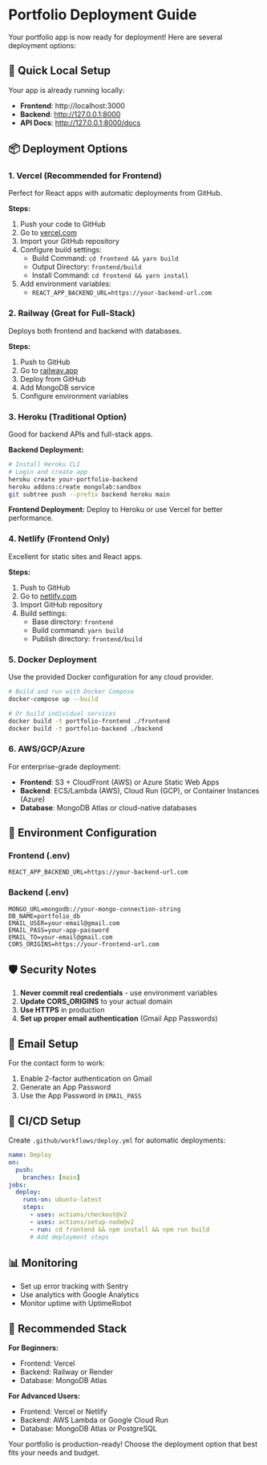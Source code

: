 # Portfolio Deployment Guide

Your portfolio app is now ready for deployment! Here are several deployment options:

## 🚀 Quick Local Setup

Your app is already running locally:
- **Frontend**: http://localhost:3000
- **Backend**: http://127.0.0.1:8000
- **API Docs**: http://127.0.0.1:8000/docs

## 📦 Deployment Options

### 1. **Vercel (Recommended for Frontend)**
Perfect for React apps with automatic deployments from GitHub.

**Steps:**
1. Push your code to GitHub
2. Go to [vercel.com](https://vercel.com)
3. Import your GitHub repository
4. Configure build settings:
   - Build Command: `cd frontend && yarn build`
   - Output Directory: `frontend/build`
   - Install Command: `cd frontend && yarn install`
5. Add environment variables:
   - `REACT_APP_BACKEND_URL=https://your-backend-url.com`

### 2. **Railway (Great for Full-Stack)**
Deploys both frontend and backend with databases.

**Steps:**
1. Push to GitHub
2. Go to [railway.app](https://railway.app)
3. Deploy from GitHub
4. Add MongoDB service
5. Configure environment variables

### 3. **Heroku (Traditional Option)**
Good for backend APIs and full-stack apps.

**Backend Deployment:**
```bash
# Install Heroku CLI
# Login and create app
heroku create your-portfolio-backend
heroku addons:create mongolab:sandbox
git subtree push --prefix backend heroku main
```

**Frontend Deployment:**
Deploy to Heroku or use Vercel for better performance.

### 4. **Netlify (Frontend Only)**
Excellent for static sites and React apps.

**Steps:**
1. Push to GitHub
2. Go to [netlify.com](https://netlify.com)
3. Import GitHub repository
4. Build settings:
   - Base directory: `frontend`
   - Build command: `yarn build`
   - Publish directory: `frontend/build`

### 5. **Docker Deployment**
Use the provided Docker configuration for any cloud provider.

```bash
# Build and run with Docker Compose
docker-compose up --build

# Or build individual services
docker build -t portfolio-frontend ./frontend
docker build -t portfolio-backend ./backend
```

### 6. **AWS/GCP/Azure**
For enterprise-grade deployment:

- **Frontend**: S3 + CloudFront (AWS) or Azure Static Web Apps
- **Backend**: ECS/Lambda (AWS), Cloud Run (GCP), or Container Instances (Azure)
- **Database**: MongoDB Atlas or cloud-native databases

## 🔧 Environment Configuration

### Frontend (.env)
```
REACT_APP_BACKEND_URL=https://your-backend-url.com
```

### Backend (.env)
```
MONGO_URL=mongodb://your-mongo-connection-string
DB_NAME=portfolio_db
EMAIL_USER=your-email@gmail.com
EMAIL_PASS=your-app-password
EMAIL_TO=your-email@gmail.com
CORS_ORIGINS=https://your-frontend-url.com
```

## 🛡️ Security Notes

1. **Never commit real credentials** - use environment variables
2. **Update CORS_ORIGINS** to your actual domain
3. **Use HTTPS** in production
4. **Set up proper email authentication** (Gmail App Passwords)

## 📧 Email Setup

For the contact form to work:
1. Enable 2-factor authentication on Gmail
2. Generate an App Password
3. Use the App Password in `EMAIL_PASS`

## 🔄 CI/CD Setup

Create `.github/workflows/deploy.yml` for automatic deployments:

```yaml
name: Deploy
on:
  push:
    branches: [main]
jobs:
  deploy:
    runs-on: ubuntu-latest
    steps:
      - uses: actions/checkout@v2
      - uses: actions/setup-node@v2
      - run: cd frontend && npm install && npm run build
      # Add deployment steps
```

## 📊 Monitoring

- Set up error tracking with Sentry
- Use analytics with Google Analytics
- Monitor uptime with UptimeRobot

## 🎯 Recommended Stack

**For Beginners:**
- Frontend: Vercel
- Backend: Railway or Render
- Database: MongoDB Atlas

**For Advanced Users:**
- Frontend: Vercel or Netlify
- Backend: AWS Lambda or Google Cloud Run
- Database: MongoDB Atlas or PostgreSQL

Your portfolio is production-ready! Choose the deployment option that best fits your needs and budget.
